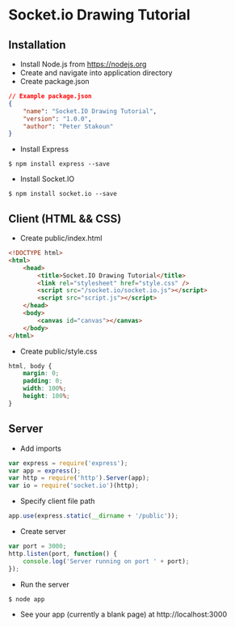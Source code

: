 # Socket.io Drawing Tutorial

## Installation
* Install Node.js from https://nodejs.org
* Create and navigate into application directory
* Create package.json
```json
// Example package.json
{
	"name": "Socket.IO Drawing Tutorial",
	"version": "1.0.0",
	"author": "Peter Stakoun"
}
```
* Install Express
```shell
$ npm install express --save
```
* Install Socket.IO
```shell
$ npm install socket.io --save
```

## Client (HTML && CSS)
* Create public/index.html
```html
<!DOCTYPE html>
<html>
	<head>
		<title>Socket.IO Drawing Tutorial</title>
		<link rel="stylesheet" href="style.css" />
		<script src="/socket.io/socket.io.js"></script>
		<script src="script.js"></script>
	</head>
	<body>
		<canvas id="canvas"></canvas>
	</body>
</html>
```
* Create public/style.css
```css
html, body {
	margin: 0;
	padding: 0;
	width: 100%;
	height: 100%;
}
```

## Server
* Add imports
```javascript
var express = require('express');
var app = express();
var http = require('http').Server(app);
var io = require('socket.io')(http);
```
* Specify client file path
```javascript
app.use(express.static(__dirname + '/public'));
```
* Create server
```javascript
var port = 3000;
http.listen(port, function() {
	console.log('Server running on port ' + port);
});
```
* Run the server
```shell
$ node app
```
* See your app (currently a blank page) at http://localhost:3000
